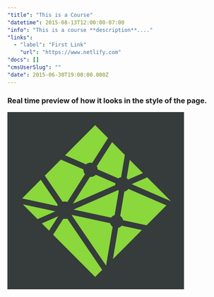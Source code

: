 ```yaml
---
"title": "This is a Course"
"datetime": 2015-08-13T12:00:00-07:00
"info": "This is a course **description**...."
"links":
  - "label": "First Link"
    "url": "https://www.netlify.com"
"docs": []
"cmsUserSlug": ""
"date": 2015-06-30T19:00:00.000Z
---
```


### Real time preview of how it looks in the style of the page.

![logo-dark.png](/uploads/logo-dark.png)
